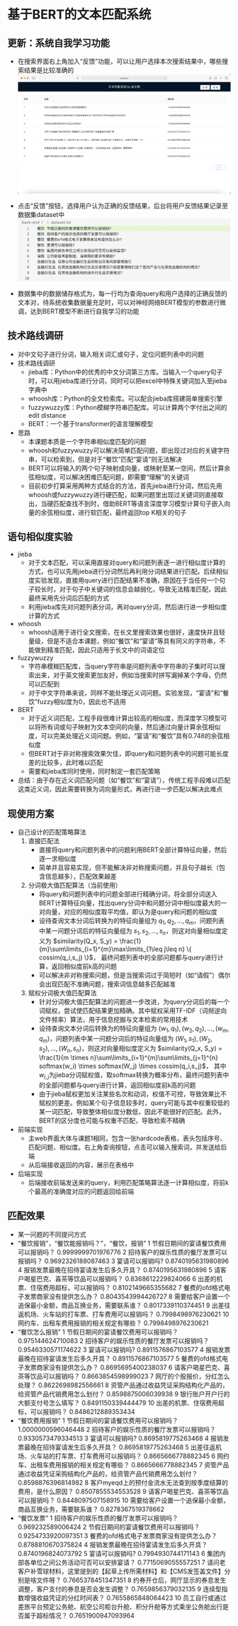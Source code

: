 # 基于BERT的文本匹配系统

## 更新：系统自我学习功能
- 在搜索界面右上角加入“反馈”功能，可以让用户选择本次搜索结果中，哪些搜索结果是比较准确的
![](fig/homepage.png)

- 点击“反馈”按钮，选择用户认为正确的反馈结果，后台将用户反馈结果记录至数据集dataset中
![](fig/dataset.png)

- 数据集中的数据储存格式为，每一行均为查询query和用户选择的正确反馈的文本对，待系统收集数据量充足时，可以对神经网络BERT模型的参数进行微调，达到BERT模型不断进行自我学习的功能

## 技术路线调研
- 对中文句子进行分词，输入相关词汇或句子，定位问题列表中的问题
- 技术路线调研
    - jieba库：Python中的优秀的中文分词第三方库。当输入一个query句子时，可以用jieba库进行分词，同时可以把excel中特殊关键词加入至jieba字典中
    - whoosh库：Python的全文检索库。可以配合jieba库搭建简单搜索引擎
    - fuzzywuzzy库：Python模糊字符串匹配库。可以计算两个字付出之间的edit distance
    - BERT：一个基于transformer的语言理解模型
- 思路
    - 本课题本质是一个字符串相似度匹配的问题
    - whoosh和fuzzywuzzy可以解决简单匹配问题，即出现过对应的关键字符串，可以检索到，但是对于“餐饮”匹配“宴请”则无法解决
    - BERT可以将输入的两个句子映射成向量，或映射至某一空间，然后计算余弦相似度，可以解决困难匹配问题，即需要“理解”的关键词
    - 目前初步打算采用两种方式结合的方法，首先jieba进行分词，然后先用whoosh或fuzzywuzzy进行硬匹配，如果问题里出现过关键词则直接取出，当硬匹配查找不到时，借助BERT等语言深度学习模型计算句子嵌入向量的余弦相似度，进行软匹配，最终返回top K相关的句子

## 语句相似度实验
- jieba
    - 对于文本匹配，可以采用直接对query和问题列表逐一进行相似度计算的方式，也可以先用jieba进行分词然后再利用分词结果进行匹配。后续相似度实验发现，直接用query进行匹配结果不准确，原因在于当任何一个句子较长时，对于句子中关键词的信息会越弱化，导致无法精准匹配，因此最终采用先分词后匹配的方式
    - 利用jieba库先对问题列表分词，再对query分词，然后进行进一步相似度计算的方式
- whoosh
    - whoosh适用于进行全文搜索，在长文里搜索效果也很好，速度快并且轻量级，但是不适合本课题，例如“餐饮”和“宴请”等具有同义的字符串，不能做到精准匹配，因此只适用于长文中的词语定位
- fuzzywuzzy
    - 字符串模糊匹配库，当query字符串是问题列表中字符串的子集时可以搜索出来，对于英文搜索更加友好，例如当搜索时拼写漏掉某个字母，仍然可以匹配到
    - 对于中文字符串来说，同样不能处理近义词问题。实验发现，“宴请”和“餐饮”fuzzy相似度为0，因此也不适用
- BERT
    - 对于近义词匹配，工程手段很难计算出较高的相似度，而深度学习模型可以将所有词或句子映射为文本空间的向量，然后通过向量计算余弦相似度，可以完美处理近义词问题。例如，“宴请”和“餐饮”具有0.748的余弦相似度
    - 但BERT对于非对称搜索效果欠佳，即query和问题列表中的问题可能长度差的比较多，此时难以匹配
    - 需要和jieba库同时使用，同时制定一套匹配策略
- 总结：由于存在近义词匹配问题（如“餐饮”和“宴请”），传统工程手段难以匹配这类近义词，因此需要转换为词向量形式，再进行进一步匹配以解决此难点

## 现使用方案
- 自己设计的匹配策略算法
    1. 直接匹配法
        - 直接将query和问题列表中的问题利用BERT全部计算特征向量，然后逐一求相似度
        - 简单并且容易实现，但不能解决非对称搜索问题，并且句子越长（包含信息越多），匹配效果越差
    2. 分词极大值匹配算法（当前使用）
        - 将query和问题列表中的问题全部进行精确分词，将全部分词送入BERT计算特征向量，找出query分词中和问题分词中相似度最大的一对向量，对应的相似度取平均值，即认为是query和问题的相似度
        - 设待查询文本分词后转换为的特征向量组为 $q_1, q_2, ..., q_m$，问题列表中某一问题分词后的特征向量组为 $s_1, s_2, ..., s_n$，则这对向量相似度定义为 
        $similarity(Q_x, S_y) = \frac{1}{m}\sum\limits_{i=1}^{m}\max\limits_{1\leq j\leq n} \{ cossim(q_i,s_j) \}$，
        最终问题列表中的全部问题都与query进行计算，返回相似度前k高的问题
        - 可以解决非对称搜索问题，但是当搜索词过于简短时（如“请假”）偶尔会出现匹配不准确问题，搜索词信息越多匹配越准
    3. 赋权分词极大值匹配算法
        - 针对分词极大值匹配算法的问题进一步改进，为query分词后的每一个词赋权，尝试使匹配结果更加精确。其中赋权采用TF-IDF（词频逆向文件频率）算法，用于信息挖掘与文本检索的常用技术
        - 设待查询文本分词后转换为的特征向量组为 $(w_1, q_1), (w_2, q_2), ..., (w_m, q_m)$，问题列表中某一问题分词后的特征向量组为 $(W_1, s_1), (W_2, s_2), ..., (W_n, s_n)$，则这对向量相似度定义为 
        $similarity(Q_x, S_y) = \frac{1}{m \times n}\sum\limits_{i=1}^{m}\sum\limits_{j=1}^{n} softmax(w_i) \times softmax(W_j) \times cossim(q_i,s_j)$，
        其中$w_{i,j}$为jieba分词赋权值，取softmax转换为概率分布，最终问题列表中的全部问题都与query进行计算，返回相似度前k高的问题
        - 由于jieba赋权更加关注某些名次和动词，权值不可控，导致效果比不赋权的更差。例如某个句子信息较多时，query可能与其中权重较低的某一词匹配，导致整体相似度分数低，因此不能很好的匹配。此外，BERT的区分度也可能与权重不匹配，导致检索不精确
- 前端实现
    - 主web界面大体与课题1相同，包含一张hardcode表格，表头包括序号、匹配问题、相似度。右上角查询按钮，点击可以输入搜索词，并发送给后端
    - 从后端接收返回的内容，展示在表格中
- 后端实现
    - 后端接收前端发送来的query，利用匹配策略算法逐一计算相似度，将前k个最高的准确度对应的问题返回给前端

## 匹配效果
- 某一问题的不同提问方式
- “餐饮报销”，“餐饮能报销吗？”，“餐饮，报销”
    1   节假日期间的宴请餐饮费用可以报销吗？	0.9999999701976776
    2	招待客户的娱乐性质的餐厅发票可以报销吗？	0.9692326188087463
    3	宴请可以报销吗?	0.8740195631980896
    4	报销发票最晚在招待宴请发生后多久开具？	0.8740195631980896
    5	请客户喝星巴克、喜茶等饮品可以报销吗？	0.8368612229824066
    6	出差的机票、住宿费用超标，可以报销吗？	0.8102149665355682
    7	餐费的ofd格式电子发票商家没有提供怎么办？	0.8043543994426727
    8	需要给客户设置一个追保最小金额，商品互换业务，需要联系谁？	0.8017339110374451
    9	出差往返机场、火车站的打车票、打车费用可以报销吗？	0.7998498976230621
    10	网约车、出租车费用报销的相关规定有哪些？	0.7998498976230621
- “餐饮怎么报销”
    1	节假日期间的宴请餐饮费用可以报销吗？	0.975144624710083
    2	招待客户的娱乐性质的餐厅发票可以报销吗？	0.9546330571174622
    3	宴请可以报销吗?	0.8911576867103577
    4	报销发票最晚在招待宴请发生后多久开具？	0.8911576867103577
    5	餐费的ofd格式电子发票商家没有提供怎么办？	0.8695695400238037
    6	请客户喝星巴克、喜茶等饮品可以报销吗？	0.8663854598999023
    7	网厅的个股报价，分红怎么处理？	0.8622698982556661
    8	资管产品通过收益凭证采购结构化产品的，给资管产品代销费用怎么划付？	0.8598875006039938
    9	银行账户开户行的大额支付号怎么填写？	0.8491150339444479
    10	出差的机票、住宿费用超标，可以报销吗？	0.8486212889353434
- “餐饮费用报销”
    1	节假日期间的宴请餐饮费用可以报销吗？	1.0000000596046448
    2	招待客户的娱乐性质的餐厅发票可以报销吗？	0.9330573479334513
    3	宴请可以报销吗?	0.8695819775263468
    4	报销发票最晚在招待宴请发生后多久开具？	0.8695819775263468
    5	出差往返机场、火车站的打车票、打车费用可以报销吗？	0.8665666778882345
    6	网约车、出租车费用报销的相关规定有哪些？	0.8665666778882345
    7	资管产品通过收益凭证采购结构化产品的，给资管产品代销费用怎么划付？	0.8598876396814982
    8	客户myeqd上的预付金流水无法查到按季度结算的费用，是什么原因？	0.8507855534553528
    9	请客户喝星巴克、喜茶等饮品可以报销吗？	0.8448097507158915
    10	需要给客户设置一个追保最小金额，商品互换业务，需要联系谁？	0.8278367519378662
- “餐饮发票”
    1	招待客户的娱乐性质的餐厅发票可以报销吗？	0.969232589006424
    2	节假日期间的宴请餐饮费用可以报销吗？	0.9254733920097351
    3	餐费的ofd格式电子发票商家没有提供怎么办？	0.8788810670375824
    4	报销发票最晚在招待宴请发生后多久开具？	0.8740196824073792
    5	宴请可以报销吗?	0.7994930744171143
    6	集团内部各单位之间公务活动可否可以安排宴请？	0.7715069055557251
    7	请问老客户补雪球材料，这里提到的【起草上传所需材料】和【CMS发签盖文件】分别是啥文件呀？	0.7665378451347351
    8	约券开仓后，网厅显示的券息发生调整，客户支付的券息是否会发生调整？	0.7659856379032135
    9	连续型指数增强收益凭证的分红时间表？	0.7655865848064423
    10	员工自行或通过差旅平台预定公务舱、航空公司柜台升舱、积分升舱等方式乘坐公务舱出行是否属于超标情况？	0.7651900947093964


